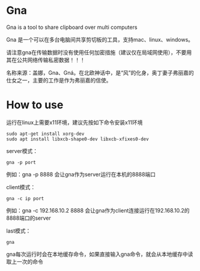 # Gna
Gna is a tool to share clipboard over multi computers

Gna 是一个可以在多台电脑间共享剪切板的工具，支持mac、linux、windows。

请注意gna在传输数据时没有使用任何加密措施（建议仅在局域网使用），不要用其在公共网络传输私密数据！！！

名称来源：盖娜，Gna、Gná。在北欧神话中，是“风”的化身，奥丁妻子弗丽嘉的仕女之一，主要的工作是作为弗丽嘉的信使。

# How to use

运行在linux上需要x11环境，建议先按如下命令安装x11环境

```
sudo apt-get install xorg-dev
sudo apt install libxcb-shape0-dev libxcb-xfixes0-dev
```

server模式：

```
gna -p port
```

例如：gna -p 8888 会让gna作为server运行在本机的8888端口

client模式：

```
gna -c ip port
```

例如：gna -c 192.168.10.2 8888 会让gna作为client连接运行在192.168.10.2的8888端口的server

last模式：

```
gna
```

gna每次运行时会在本地缓存命令，如果直接输入gna命令，就会从本地缓存中读取上一次的命令



